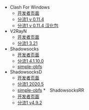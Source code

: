* Clash For Windows
	* [开发者页面](https://github.com/Fndroid/clash_for_windows_pkg/releases)
	* [分流1 v 0.11.4](https://cowtransfer.com/s/ccedef6dd3b643)
	* [分流1 v 0.11.4 汉化包](https://cowtransfer.com/s/adf85511d66742)
* V2RayN
	* [开发者页面](https://github.com/2dust/v2rayN/releases)
	* [分流1 3.21](https://cowtransfer.com/s/4325fc5e451542)
* Shadowsocks
	* [开发者页面](https://github.com/shadowsocks/shadowsocks-windows/releases)
	* [分流1 4.1.10.0](https://cowtransfer.com/s/d25adc1c874143)
	* [simple-obfs](https://cowtransfer.com/s/37c9725607d846)
* ShadowsocksD
	* [开发者页面](https://github.com/TheCGDF/SSD-Windows/releases)
	* [分流1 2020.5](https://cowtransfer.com/s/9843f63eb21345)
	* [simple-obfs](https://cowtransfer.com/s/37c9725607d846)
*　ShadowsocksRR
	* [开发者页面](https://github.com/shadowsocksrr/shadowsocksr-csharp/releases)
	* [分流1 v4.9.2](https://cowtransfer.com/s/3552dafab0e543)
